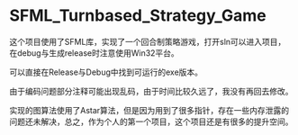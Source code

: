 # SFML_Turnbased_Strategy_Game

这个项目使用了SFML库，实现了一个回合制策略游戏，打开sln可以进入项目，在debug与生成release时注意使用Win32平台。

可以直接在Release与Debug中找到可运行的exe版本。

由于编码问题部分注释可能出现乱码，由于时间比较久远了，我没有再回去修改。



实现的图算法使用了Astar算法，但是因为用到了很多指针，存在一些内存泄露的问题还未解决，总之，作为个人的第一个项目，这个项目还是有很多的提升空间。